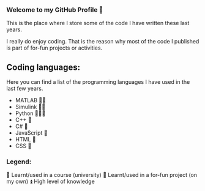 ### Welcome to my GitHub Profile 👋

This is the place where I store some of the code I have written these last years.

I really do enjoy coding. That is the reason why most of the code I published is part of for-fun projects or activities.

## Coding languages:
Here you can find a list of the programming languages I have used in the last few years.

* MATLAB 📖⏫
* Simulink 📖⏫
* Python 📖🎲⏫
* C++ 📖
* C# 📖
* JavaScript 🎲
* HTML 🎲
* CSS 🎲

### Legend:
📖 Learnt/used in a course (university)
🎲 Learnt/used in a for-fun project (on my own)
⏫ High level of knowledge
